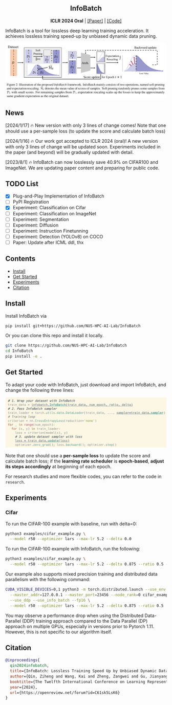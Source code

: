 <h2 align="center">InfoBatch</h2>
<p align="center"><b>ICLR 2024 Oral</b> | <a href="https://arxiv.org/pdf/2303.04947.pdf">[Paper]</a> | <a href="https://github.com/NUS-HPC-AI-LAB/InfoBatch">[Code]</a> </p>

InfoBatch is a tool for lossless deep learning training acceleration. It achieves lossless training speed-up by unbiased dynamic data pruning.

![image](https://github.com/NUS-HPC-AI-LAB/InfoBatch/blob/master/figs/pipeline.png)

## News

[2024/1/17] 🔥 New version with only 3 lines of change comes!  Note that one should use a per-sample loss (to update the score and calculate batch loss)

[2024/1/16] 🔥 Our work got accepted to ICLR 2024 (oral)! A new version with only 3 lines of change will be updated soon. Experiments included in the paper (and beyond) will be gradually updated with detail.

[2023/8/1] 🔥 InfoBatch can now losslessly save 40.9% on CIFAR100 and ImageNet. We are updating paper content and preparing for public code.

## TODO List

- [x] Plug-and-Play Implementation of InfoBatch
- [ ] PyPI Registration
- [x] Experiment: Classification on Cifar
- [ ] Experiment: Classification on ImageNet
- [ ] Experiment: Segmentation
- [ ] Experiment: Diffusion
- [ ] Experiment: Instruction Finetunning
- [ ] Experiment: Detection (YOLOv8) on COCO
- [ ] Paper: Update after ICML ddl, thx

## Contents
- [Install](#install)
- [Get Started](#get-started)
- [Experiments](#experiments)
- [Citation](#citation)

## Install

Install InfoBatch via

```bash
pip install git+https://github.com/NUS-HPC-AI-Lab/InfoBatch
```

Or you can clone this repo and install it locally.

```bash
git clone https://github.com/NUS-HPC-AI-Lab/InfoBatch
cd InfoBatch
pip install -e .
```

## Get Started
To adapt your code with InfoBatch, just download and import InfoBatch, and change the following three lines:

![image](https://github.com/NUS-HPC-AI-Lab/InfoBatch/blob/master/figs/three_line.png)

Note that one should use a **per-sample loss** to update the score and calculate batch loss; if the **learning rate scheduler**
is **epoch-based**, **adjust its steps accordingly** at beginning of each epoch.

For research studies and more flexible codes, you can refer to the code in `research`.

## Experiments

### Cifar

To run the CIFAR-100 example with baseline, run with delta=0:
```bash
python3 examples/cifar_example.py \
  --model r50 --optimizer lars --max-lr 5.2 --delta 0.0
```

To run the CIFAR-100 example with InfoBatch, run the following:
```bash
python3 examples/cifar_example.py \
  --model r50 --optimizer lars --max-lr 5.2 --delta 0.875 --ratio 0.5 --use_info_batch
```

Our example also supports mixed precision training and distributed data parallelism with the following command:
```bash
CUDA_VISIBLE_DEVICES=0,1 python3 -m torch.distributed.launch --use_env --nnodes=1 --nproc_per_node=2 \
  --master_addr=127.0.0.1 --master_port=23456 --node_rank=0 cifar_example.py \
  --use_ddp --use_info_batch --fp16 \
  --model r50 --optimizer lars --max-lr 5.2 --delta 0.875 --ratio 0.5
```

You may observe a performance drop when using the Distributed Data-Parallel (DDP) training approach compared to the Data Parallel (DP) approach on multiple GPUs, especially in versions prior to Pytorch 1.11. However, this is not specific to our algorithm itself.

## Citation
```bibtex
@inproceedings{
  qin2024infobatch,
  title={InfoBatch: Lossless Training Speed Up by Unbiased Dynamic Data Pruning},
  author={Qin, Ziheng and Wang, Kai and Zheng, Zangwei and Gu, Jianyang and Peng, Xiangyu and Zhaopan Xu and Zhou, Daquan and Lei Shang and Baigui Sun and Xuansong Xie and You, Yang},
  booktitle={The Twelfth International Conference on Learning Representations},
  year={2024},
  url={https://openreview.net/forum?id=C61sk5LsK6}
}
```
